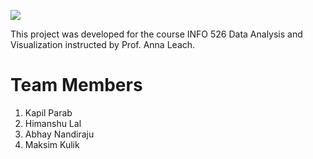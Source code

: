 <img style="display: block; margin-left: auto;
margin-right: auto" src="https://phoenixmed.arizona.edu/sites/default/files/campus/marcomm/brand/master-logo/2-ua-horizontal/ua_horiz_rgb_4.png"></img>

This project was developed for the course INFO 526 Data Analysis and Visualization instructed by Prof. Anna Leach.

# Team Members
1. Kapil Parab
2. Himanshu Lal
3. Abhay Nandiraju
4. Maksim Kulik

